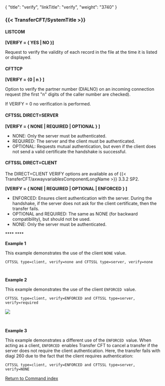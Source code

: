 {
    "title": "verify",
    "linkTitle": "verify",
    "weight": "3740"
}<span id="verify"></span>

### {{< TransferCFT/SystemTitle  >}}

#### LISTCOM

****[VERIFY = { YES &#124; NO
}]****

Request to verify the validity of each record in the file at the time
it is listed or displayed.

#### CFTTCP

****[VERIFY = {0
&#124; n } ]****

Option to verify the partner number (DIALNO) on an incoming connection
request (the first "n" digits of the caller number are checked).

If VERIFY = 0 no verification is performed.

#### CFTSSL DIRECT=SERVER

****[VERIFY = { NONE &#124; REQUIRED
&#124; OPTIONAL } ]****

- NONE: Only the server must be authenticated. 
- REQUIRED: The server and the client must be authenticated.
- OPTIONAL: Requests mutual authentication, but even if the client does not send a valid certificate the handshake is successful.

#### CFTSSL DIRECT=CLIENT

The DIRECT=CLIENT VERIFY options are available as of {{< TransferCFT/axwayvariablesComponentLongName  >}} 3.3.2 SP2.

****[VERIFY = { <span class="underline">NONE</span> &#124; REQUIRED
&#124; OPTIONAL &#124; ENFORCED } ]****

- ENFORCED: Ensures client authentication with the server. During the handshake, if the server does not ask for the client certificate, then the transfer fails.
- OPTIONAL and REQUIRED: The same as NONE (for backward compatibility), but should not be used.
- NONE: Only the server must be authenticated.

**** ****

****Example 1****

This example demonstrates the use of the client `NONE` value.

`CFTSSL type=client, verify=none and CFTSSL type=server, verify=none`

` `

****Example 2****

This example demonstrates the use of the client `ENFORCED `value.

`CFTSSL type=client, verify=ENFORCED and CFTSSL type=server, verify=required`

![](/Images/TransferCFT/verify1.png)

 

****Example 3****

This example demonstrates a different use of the `ENFORCED `value. When acting as a client, `ENFORCED `enables Transfer CFT to cancel a transfer if the server does not require the client authentication. Here, the transfer fails with diagi 260 due to the fact that the client requires authentication:

`CFTSSL type=client, verify=ENFORCED and CFTSSL type=server, verify=NONE`

[Return to Command index](../../)
